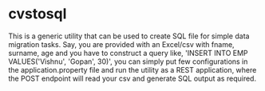 # cvstosql
This is a generic utility that can be used to create SQL file for simple data migration tasks.
Say, you are provided with an Excel/csv with fname, surname, age and you have to construct a query like, 'INSERT INTO EMP VALUES('Vishnu', 'Gopan', 30)', you can simply put few configurations in the application.property file and run the utility as a REST application, where the POST endpoint will read your csv and generate SQL output as required.
